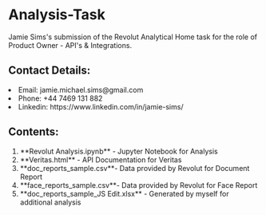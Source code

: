# Analysis-Task
Jamie Sims's submission of the Revolut Analytical Home task for the role of Product Owner - API's & Integrations.  

## Contact Details:
<li> Email: jamie.michael.sims@gmail.com </li>
<li> Phone: +44 7469 131 882 </li>
<li> Linkedin: https://www.linkedin.com/in/jamie-sims/ </li>

## Contents: 
<ol><li> **Revolut Analysis.ipynb** - Jupyter Notebook for Analysis</li><li>**Veritas.html** - API Documentation for Veritas</li>
<li> **doc_reports_sample.csv**- Data provided by Revolut for Document Report</li><li>**face_reports_sample.csv**- Data provided by Revolut for Face Report </li><li> **doc_reports_sample_JS Edit.xlsx** - Generated by myself for additional analysis</li></ol>